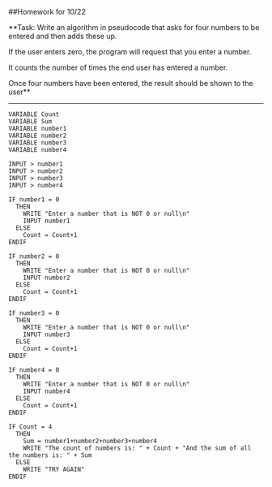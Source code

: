 ##Homework for 10/22

**Task: Write an algorithm in pseudocode that asks for four numbers to be entered and then adds these up.

If the user enters zero, the program will request that you enter a number.

It counts the number of times the end user has entered a number.

Once four numbers have been entered, the result should be shown to the user**

---

```
VARIABLE Count
VARIABLE Sum
VARIABLE number1
VARIABLE number2
VARIABLE number3
VARIABLE number4

INPUT > number1
INPUT > number2
INPUT > number3
INPUT > number4

IF number1 = 0
  THEN
    WRITE "Enter a number that is NOT 0 or null\n"
    INPUT number1
  ELSE
    Count = Count+1
ENDIF

IF number2 = 0
  THEN
    WRITE "Enter a number that is NOT 0 or null\n"
    INPUT number2
  ELSE
    Count = Count+1
ENDIF

IF number3 = 0
  THEN
    WRITE "Enter a number that is NOT 0 or null\n"
    INPUT number3
  ELSE 
    Count = Count+1
ENDIF

IF number4 = 0
  THEN
    WRITE "Enter a number that is NOT 0 or null\n"
    INPUT number4
  ELSE 
    Count = Count+1
ENDIF

IF Count = 4
  THEN
    Sum = number1+number2+number3+number4
    WRITE "The count of numbers is: " + Count + "And the sum of all the numbers is: " + Sum
  ELSE
    WRITE "TRY AGAIN"
ENDIF
```

